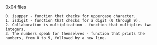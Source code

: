 0x04 files

	0. isupper - function that checks for uppercase character.
	1. isdigit - function that checks for a digit (0 through 9).
	2. Collaboration is multiplication - function that multiplies two integers.
	3. The numbers speak for themselves - function that prints the numbers, from 0 to 9, followed by a new line.